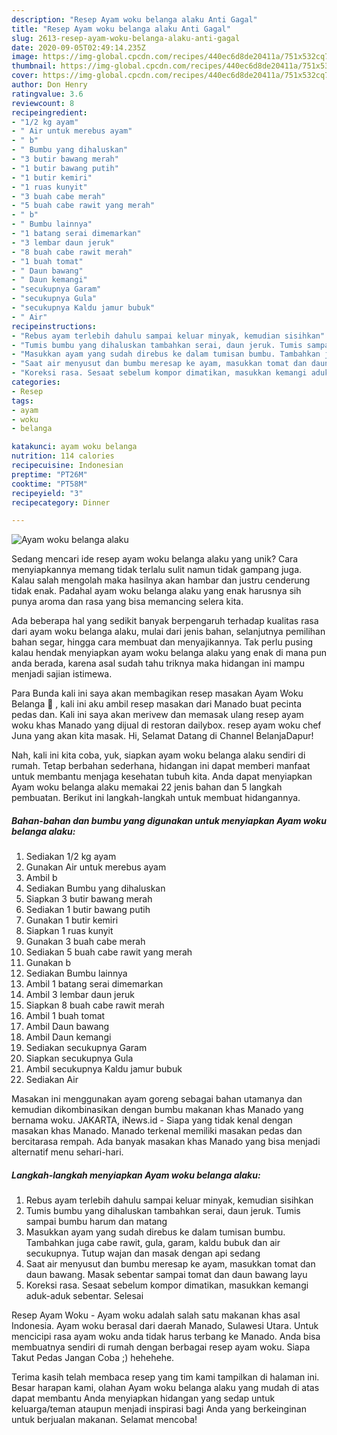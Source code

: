 ```yaml
---
description: "Resep Ayam woku belanga alaku Anti Gagal"
title: "Resep Ayam woku belanga alaku Anti Gagal"
slug: 2613-resep-ayam-woku-belanga-alaku-anti-gagal
date: 2020-09-05T02:49:14.235Z
image: https://img-global.cpcdn.com/recipes/440ec6d8de20411a/751x532cq70/ayam-woku-belanga-alaku-foto-resep-utama.jpg
thumbnail: https://img-global.cpcdn.com/recipes/440ec6d8de20411a/751x532cq70/ayam-woku-belanga-alaku-foto-resep-utama.jpg
cover: https://img-global.cpcdn.com/recipes/440ec6d8de20411a/751x532cq70/ayam-woku-belanga-alaku-foto-resep-utama.jpg
author: Don Henry
ratingvalue: 3.6
reviewcount: 8
recipeingredient:
- "1/2 kg ayam"
- " Air untuk merebus ayam"
- " b"
- " Bumbu yang dihaluskan"
- "3 butir bawang merah"
- "1 butir bawang putih"
- "1 butir kemiri"
- "1 ruas kunyit"
- "3 buah cabe merah"
- "5 buah cabe rawit yang merah"
- " b"
- " Bumbu lainnya"
- "1 batang serai dimemarkan"
- "3 lembar daun jeruk"
- "8 buah cabe rawit merah"
- "1 buah tomat"
- " Daun bawang"
- " Daun kemangi"
- "secukupnya Garam"
- "secukupnya Gula"
- "secukupnya Kaldu jamur bubuk"
- " Air"
recipeinstructions:
- "Rebus ayam terlebih dahulu sampai keluar minyak, kemudian sisihkan"
- "Tumis bumbu yang dihaluskan tambahkan serai, daun jeruk. Tumis sampai bumbu harum dan matang"
- "Masukkan ayam yang sudah direbus ke dalam tumisan bumbu. Tambahkan juga cabe rawit, gula, garam, kaldu bubuk dan air secukupnya. Tutup wajan dan masak dengan api sedang"
- "Saat air menyusut dan bumbu meresap ke ayam, masukkan tomat dan daun bawang. Masak sebentar sampai tomat dan daun bawang layu"
- "Koreksi rasa. Sesaat sebelum kompor dimatikan, masukkan kemangi aduk-aduk sebentar. Selesai"
categories:
- Resep
tags:
- ayam
- woku
- belanga

katakunci: ayam woku belanga 
nutrition: 114 calories
recipecuisine: Indonesian
preptime: "PT26M"
cooktime: "PT58M"
recipeyield: "3"
recipecategory: Dinner

---
```



![Ayam woku belanga alaku](https://img-global.cpcdn.com/recipes/440ec6d8de20411a/751x532cq70/ayam-woku-belanga-alaku-foto-resep-utama.jpg)

Sedang mencari ide resep ayam woku belanga alaku yang unik? Cara menyiapkannya memang tidak terlalu sulit namun tidak gampang juga. Kalau salah mengolah maka hasilnya akan hambar dan justru cenderung tidak enak. Padahal ayam woku belanga alaku yang enak harusnya sih punya aroma dan rasa yang bisa memancing selera kita.

Ada beberapa hal yang sedikit banyak berpengaruh terhadap kualitas rasa dari ayam woku belanga alaku, mulai dari jenis bahan, selanjutnya pemilihan bahan segar, hingga cara membuat dan menyajikannya. Tak perlu pusing kalau hendak menyiapkan ayam woku belanga alaku yang enak di mana pun anda berada, karena asal sudah tahu triknya maka hidangan ini mampu menjadi sajian istimewa.

Para Bunda kali ini saya akan membagikan resep masakan Ayam Woku Belanga 🤤 , kali ini aku ambil resep masakan dari Manado buat pecinta pedas dan. Kali ini saya akan merivew dan memasak ulang resep ayam woku khas Manado yang dijual di restoran dailybox. resep ayam woku chef Juna yang akan kita masak. Hi, Selamat Datang di Channel BelanjaDapur!


Nah, kali ini kita coba, yuk, siapkan ayam woku belanga alaku sendiri di rumah. Tetap berbahan sederhana, hidangan ini dapat memberi manfaat untuk membantu menjaga kesehatan tubuh kita. Anda dapat menyiapkan Ayam woku belanga alaku memakai 22 jenis bahan dan 5 langkah pembuatan. Berikut ini langkah-langkah untuk membuat hidangannya.

<!--inarticleads1-->

##### Bahan-bahan dan bumbu yang digunakan untuk menyiapkan Ayam woku belanga alaku:

1. Sediakan 1/2 kg ayam
1. Gunakan  Air untuk merebus ayam
1. Ambil  b
1. Sediakan  Bumbu yang dihaluskan
1. Siapkan 3 butir bawang merah
1. Sediakan 1 butir bawang putih
1. Gunakan 1 butir kemiri
1. Siapkan 1 ruas kunyit
1. Gunakan 3 buah cabe merah
1. Sediakan 5 buah cabe rawit yang merah
1. Gunakan  b
1. Sediakan  Bumbu lainnya
1. Ambil 1 batang serai dimemarkan
1. Ambil 3 lembar daun jeruk
1. Siapkan 8 buah cabe rawit merah
1. Ambil 1 buah tomat
1. Ambil  Daun bawang
1. Ambil  Daun kemangi
1. Sediakan secukupnya Garam
1. Siapkan secukupnya Gula
1. Ambil secukupnya Kaldu jamur bubuk
1. Sediakan  Air


Masakan ini menggunakan ayam goreng sebagai bahan utamanya dan kemudian dikombinasikan dengan bumbu makanan khas Manado yang bernama woku. JAKARTA, iNews.id - Siapa yang tidak kenal dengan masakan khas Manado. Manado terkenal memiliki masakan pedas dan bercitarasa rempah. Ada banyak masakan khas Manado yang bisa menjadi alternatif menu sehari-hari. 

<!--inarticleads2-->

##### Langkah-langkah menyiapkan Ayam woku belanga alaku:

1. Rebus ayam terlebih dahulu sampai keluar minyak, kemudian sisihkan
1. Tumis bumbu yang dihaluskan tambahkan serai, daun jeruk. Tumis sampai bumbu harum dan matang
1. Masukkan ayam yang sudah direbus ke dalam tumisan bumbu. Tambahkan juga cabe rawit, gula, garam, kaldu bubuk dan air secukupnya. Tutup wajan dan masak dengan api sedang
1. Saat air menyusut dan bumbu meresap ke ayam, masukkan tomat dan daun bawang. Masak sebentar sampai tomat dan daun bawang layu
1. Koreksi rasa. Sesaat sebelum kompor dimatikan, masukkan kemangi aduk-aduk sebentar. Selesai


Resep Ayam Woku - Ayam woku adalah salah satu makanan khas asal Indonesia. Ayam woku berasal dari daerah Manado, Sulawesi Utara. Untuk mencicipi rasa ayam woku anda tidak harus terbang ke Manado. Anda bisa membuatnya sendiri di rumah dengan berbagai resep ayam woku. Siapa Takut Pedas Jangan Coba ;) hehehehe. 

Terima kasih telah membaca resep yang tim kami tampilkan di halaman ini. Besar harapan kami, olahan Ayam woku belanga alaku yang mudah di atas dapat membantu Anda menyiapkan hidangan yang sedap untuk keluarga/teman ataupun menjadi inspirasi bagi Anda yang berkeinginan untuk berjualan makanan. Selamat mencoba!
